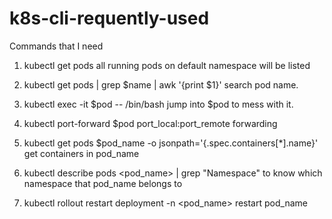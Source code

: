 # k8s-cli-requently-used
Commands that I need

1. kubectl get pods all running pods on default namespace will be listed
2. kubectl get pods | grep $name | awk '{print $1}' search pod name.

3. kubectl exec -it $pod -- /bin/bash jump into $pod to mess with it.
4. kubectl port-forward $pod port_local:port_remote forwarding
5. kubectl get pods $pod_name -o jsonpath='{.spec.containers[*].name}' get containers in pod_name

6. kubectl describe pods <pod_name> | grep "Namespace" to know which namespace that pod_name belongs to
7. kubectl rollout restart deployment -n <namespace> <pod_name> restart pod_name
